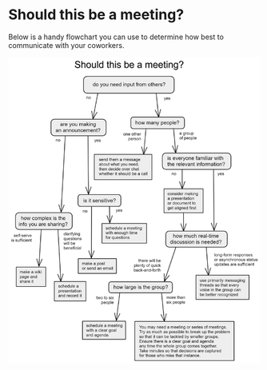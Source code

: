 Should this be a meeting?
=========================

Below is a handy flowchart you can use to determine how best to communicate with your coworkers.

![image](/images/shouldthisbeameeting.png)
